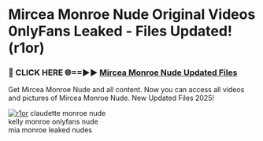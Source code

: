 # Mircea Monroe Nude Original Videos 0nlyFans Leaked - Files Updated! (r1or)

<h3>🔴 CLICK HERE 🌐==►► <a href="https://tinyurl.com/yrmya6cz" rel="nofollow">Mircea Monroe Nude Updated Files</a></h3>

Get Mircea Monroe Nude and all content. Now you can access all videos and pictures of Mircea Monroe Nude. New Updated Files 2025!

[![r1or](https://i.imgur.com/FMdXYCs.gif)](https://tinyurl.com/yrmya6cz)
claudette monroe nude<br>
kelly monroe onlyfans nude<br>
mia monroe leaked nudes